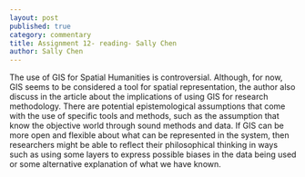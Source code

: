 ```yaml
---
layout: post
published: true
category: commentary
title: Assignment 12- reading- Sally Chen
author: Sally Chen
---
```

The use of GIS for Spatial Humanities is controversial. Although, for now, GIS seems to be considered a tool for spatial representation, the author also discuss in the article about the implications of using GIS for research methodology. There are potential epistemological assumptions that come with the use of specific tools and methods, such as the assumption that  know the objective world through sound methods and data. If GIS can be more open and flexible about what can be represented in the system, then researchers might be able to reflect their philosophical thinking in ways such as using some layers to express possible biases in the data being used or some alternative explanation of what we have known.
